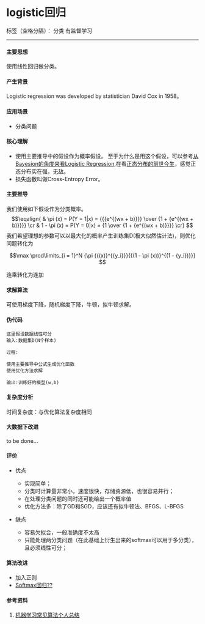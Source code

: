 ﻿# logistic回归

标签（空格分隔）： 分类 有监督学习

---

#### 主要思想

使用线性回归做分类。

#### 产生背景

Logistic regression was developed by statistician David Cox in 1958。

#### 应用场景

* 分类问题

#### 核心理解

* 使用主要推导中的假设作为概率假设。
至于为什么是用这个假设，可以参考[从Bayesion的角度来看Logistic Regression](http://kubicode.me/2016/03/26/Machine%20Learning/Bayesian-Logistic-Regression/),在看[正态分布的前世今生](http://www.flickering.cn/%E6%95%B0%E5%AD%A6%E4%B9%8B%E7%BE%8E/2014/06/%E7%81%AB%E5%85%89%E6%91%87%E6%9B%B3%E6%AD%A3%E6%80%81%E5%88%86%E5%B8%83%E7%9A%84%E5%89%8D%E4%B8%96%E4%BB%8A%E7%94%9F%E4%B8%8B/)，感觉正态分布实在强，无敌。
* 损失函数叫做Cross-Entropy Error。

#### 主要推导
我们使用如下假设作为分类概率。
$$\eqalign{
  & \pi (x) = P(Y = 1|x) = {{{e^{(wx + b)}}} \over {1 + {e^{(wx + b)}}}}  \cr 
  & 1 - \pi (x) = P(Y = 0|x) = {1 \over {1 + {e^{(wx + b)}}}} \cr} $$
我们希望理想的参数可以以最大化的概率产生训练集D(极大似然估计法)，则优化问题转化为

$$\max \prod\limits_{i = 1}^N {\pi {{(x)}^{{y_i}}}{{(1 - \pi (x))}^{(1 - {y_i})}}} $$

连乘转化为连加

#### 求解算法

可使用梯度下降，随机梯度下降，牛顿，拟牛顿求解。

#### 伪代码

```
这里假设数据线性可分
输入:数据集D(N个样本)

过程:

使用主要推导中公式生成优化函数
使用优化方法求解

输出:训练好的模型(w,b)

```

#### 复杂度分析

时间复杂度：与优化算法复杂度相同

#### 大数据下改进

to be done...

#### 评价

* 优点

  * 实现简单；
  * 分类时计算量非常小，速度很快，存储资源低，也很容易并行；
  * 在处理分类问题的同时还可能给出一个概率值
  * 优化方法多：除了GD和SGD，应该还有拟牛顿法、BFGS、L-BFGS

* 缺点

  * 容易欠拟合，一般准确度不太高
  * 只能处理两分类问题（在此基础上衍生出来的softmax可以用于多分类），且必须线性可分；

#### 算法改进

* 加入正则
* [Softmax回归??](http://ufldl.stanford.edu/wiki/index.php/Softmax%E5%9B%9E%E5%BD%92)

#### 参考资料

1. [机器学习常见算法个人总结](http://kubicode.me/2015/08/16/Machine%20Learning/Algorithm-Summary-for-Interview/)


  [1]: http://www.sersc.org/journals/IJDTA/vol7_no1/5.pdf

